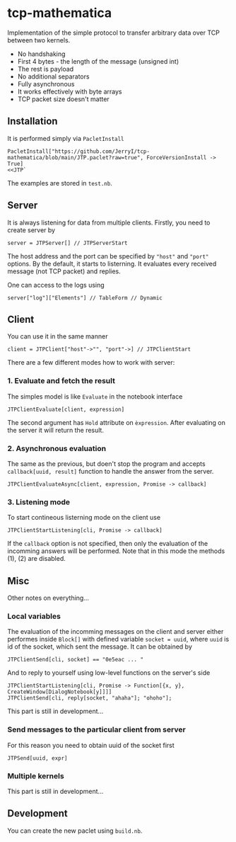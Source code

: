 # tcp-mathematica
Implementation of the simple protocol to transfer arbitrary data over TCP between two kernels. 

* No handshaking
* First 4 bytes - the length of the message (unsigned int)
* The rest is payload
* No additional separators
* Fully asynchronous
* It works effectively with byte arrays
* TCP packet size doesn't matter

## Installation
It is performed simply via `PacletInstall`

    PacletInstall["https://github.com/JerryI/tcp-mathematica/blob/main/JTP.paclet?raw=true", ForceVersionInstall -> True]
    <<JTP`

The examples are stored in `test.nb`.

## Server
It is always listening for data from multiple clients. Firstly, you need to create server by

    server = JTPServer[] // JTPServerStart

The host address and the port can be specified by `"host"` and `"port"` options. By the default, it starts to listerning. It evaluates every received message (not TCP packet) and replies. 

One can access to the logs using

    server["log"]["Elements"] // TableForm // Dynamic

## Client
You can use it in the same manner

    client = JTPClient["host"->"", "port"->] // JTPClientStart

There are a few different modes how to work with server:

### 1. Evaluate and fetch the result
The simples model is like `Evaluate` in the notebook interface

    JTPClientEvaluate[client, expression]

The second argument has `Hold` attribute on `èxpression`. After evaluating on the server it will return the result.

### 2. Asynchronous evaluation
The same as the previous, but doen't stop the program and accepts `callback[uuid, result]` function to handle the answer from the server. 

    JTPClientEvaluateAsync[client, expression, Promise -> callback]

### 3. Listening mode
To start contineous listerning mode on the client use

    JTPClientStartListening[cli, Promise -> callback]

If the `callback` option is not specified, then only the evaluation of the incomming answers will be performed. Note that in this mode the methods (1), (2) are disabled.

## Misc
Other notes on everything...
### Local variables
The evaluation of the incomming messages on the client and server either performes inside `Block[]` with defined variable `socket = uuid`, where `uuid` is id of the socket, which sent the message. It can be obtained by

    JTPClientSend[cli, socket] == "0e5eac ... "

And to reply to yourself using low-level functions on the server's side

    JTPClientStartListening[cli, Promise -> Function[{x, y}, CreateWindow[DialogNotebook[y]]]]
    JTPClientSend[cli, reply[socket, "ahaha"]; "ohoho"];

This part is still in development...

### Send messages to the particular client from server
For this reason you need to obtain uuid of the socket first

    JTPSend[uuid, expr]

### Multiple kernels
This part is still in development...

## Development
You can create the new paclet using `build.nb`. 
